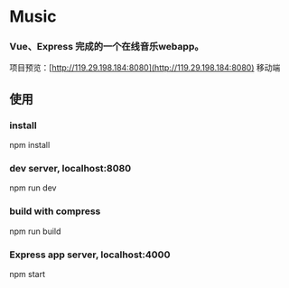 # Music

### Vue、Express 完成的一个在线音乐webapp。

项目预览：[http://119.29.198.184:8080](http://119.29.198.184:8080)  移动端

## 使用


### install
npm install

### dev server, localhost:8080
npm run dev

### build with compress
npm run build

### Express app server, localhost:4000
npm start


